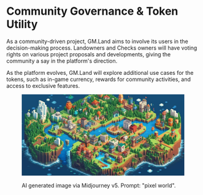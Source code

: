 # Community Governance & Token Utility

As a community-driven project, GM.Land aims to involve its users in the decision-making process. Landowners and Checks owners will have voting rights on various project proposals and developments, giving the community a say in the platform's direction.

As the platform evolves, GM.Land will explore additional use cases for the tokens, such as in-game currency, rewards for community activities, and access to exclusive features.

<figure><img src=".gitbook/assets/image (1) (2).png" alt=""><figcaption><p>AI generated image via Midjourney v5. Prompt: "pixel world".</p></figcaption></figure>
